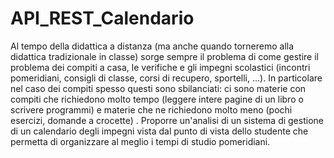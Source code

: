 # API_REST_Calendario
Al tempo della didattica a distanza (ma anche quando torneremo alla didattica tradizionale in classe) sorge sempre il problema di come gestire il problema dei compiti a casa, le verifiche e gli impegni scolastici (incontri pomeridiani, consigli di classe, corsi di recupero, sportelli, ...).   In particolare nel caso dei compiti spesso questi sono sbilanciati: ci sono materie con compiti che richiedono molto tempo (leggere intere pagine di un libro o scrivere programmi) e materie che ne richiedono molto meno (pochi esercizi, domande a crocette) .   Proporre un'analisi di un sistema di gestione di un calendario degli impegni vista dal punto di vista dello studente che permetta di organizzare al meglio i tempi di studio pomeridiani.
